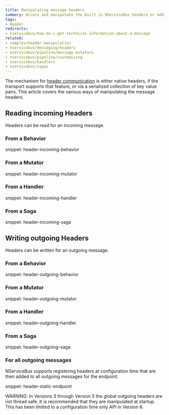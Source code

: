 ```yaml
---
title: Manipulating message headers
summary: Access and manipulate the built in NServiceBus headers or add custom headers.
tags:
- Header
redirects:
- nservicebus/how-do-i-get-technical-information-about-a-message
related:
- samples/header-manipulation
- nservicebus/messaging/headers
- nservicebus/pipeline/message-mutators
- nservicebus/pipeline/customizing
- nservicebus/handlers
- nservicebus/sagas
---
```


The mechanism for [header communication](/nservicebus/messaging/headers.md) is either native headers, if the transport supports that feature, or via a serialized collection of key value pairs. This article covers the various ways of manipulating the message headers.


## Reading incoming Headers

Headers can be read for an incoming message.


### From a Behavior

snippet: header-incoming-behavior


### From a Mutator

snippet: header-incoming-mutator


### From a Handler

snippet: header-incoming-handler


### From a Saga

snippet: header-incoming-saga


## Writing outgoing Headers

Headers can be written for an outgoing message.


### From a Behavior

snippet: header-outgoing-behavior


### From a Mutator

snippet: header-outgoing-mutator


### From a Handler

snippet: header-outgoing-handler


### From a Saga

snippet: header-outgoing-saga


### For all outgoing messages

NServiceBus supports registering headers at configuration time that are then added to all outgoing messages for the endpoint.

snippet: header-static-endpoint

WARNING: In Versions 3 through Version 5 the global outgoing headers are not thread safe. It is recommended that they are manipulated at startup. This has been limited to a configuration time only API in Version 6.
